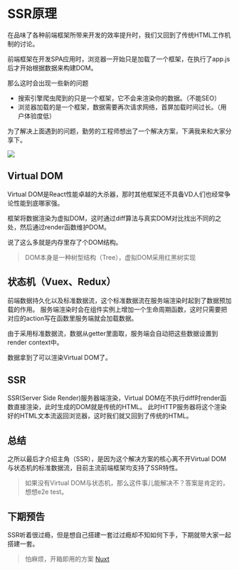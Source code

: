 # SSR原理

在品味了各种前端框架所带来开发的效率提升时，我们又回到了传统HTML工作机制的讨论。

前端框架在开发SPA应用时，浏览器一开始只是加载了一个框架，在执行了app.js后才开始根据数据来构建DOM。

那么这时会出现一些新的问题
* 搜索引擎爬虫爬到的只是一个框架，它不会来渲染你的数据。（不能SEO）
* 浏览器加载的是一个框架，数据需要再次请求网络，首屏加载时间过长。（用户体验度低）

为了解决上面遇到的问题，勤劳的工程师想出了一个解决方案，下满我来和大家分享下。

![](http://otj0cetqv.bkt.clouddn.com/170907/zhuang_bi.png)

Virtual DOM
------
Virtual DOM是React性能卓越的大杀器，那时其他框架还不具备VD人们也经常争论性能到底哪家强。

框架将数据渲染为虚拟DOM，这时通过diff算法与真实DOM对比找出不同的之处，然后通过render函数维护DOM。

说了这么多就是内存里存了个DOM结构。

> DOM本身是一种树型结构（Tree），虚拟DOM采用红黑树实现

状态机（Vuex、Redux）
------
前端数据持久化以及标准数据流，这个标准数据流在服务端渲染时起到了数据预加载的作用。
服务端渲染时会在组件实例上增加一个生命周期函数，这时只需要把对应的action写在函数里服务端就会加载数据。

由于采用标准数据流，数据从getter里面取，服务端会自动把这些数据设置到render context中。

数据拿到了可以渲染Virtual DOM了。

SSR
------
SSR(Server Side Render)服务器端渲染，Virtual DOM在不执行diff时render函数直接渲染，此时生成的DOM就是传统的HTML。
此时HTTP服务器将这个渲染好的HTML文本流返回浏览器，这时我们就又回到了传统的HTML。


总结
------
之所以最后才介绍主角（SSR），是因为这个解决方案的核心离不开Virtual DOM与状态机的标准数据流，目前主流前端框架均支持了SSR特性。

> 如果没有Virtual DOM与状态机，那么这件事儿能解决不？答案是肯定的，想想e2e test。

下期预告
------
SSR听着很过瘾，但是想自己搭建一套过过瘾却不知如何下手，下期就带大家一起搭建一套。

> 怕麻烦，开箱即用的方案 [Nuxt](https://nuxtjs.org/)